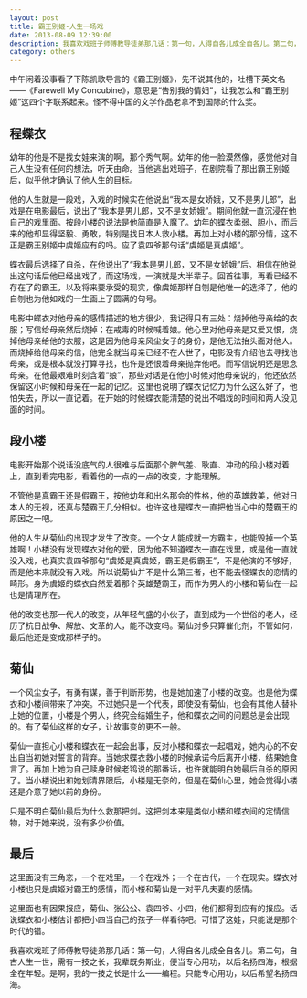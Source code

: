 ```yaml
---
layout: post
title: 霸王别姬-人生一场戏
date: 2013-08-09 12:39:00
description: 我喜欢戏班子师傅教导徒弟那几话：第一句，人得自各儿成全自各儿。第二句，自古人生一世，需有一技之长，我辈既务斯业，便当专心用功，以后名扬四海，根据全在年轻。是啊，我的一技之长是什么——编程。只能专心用功，以后希望名扬四海。
category: others
---
```


中午闲着没事看了下陈凯歌导言的《霸王别姬》，先不说其他的，吐槽下英文名——《Farewell My Concubine》，意思是“告别我的情妇”，让我怎么和“霸王别姬”这四个字联系起来。怪不得中国的文学作品老拿不到国际的什么奖。

## 程蝶衣
幼年的他是不是找女娃来演的啊，那个秀气啊。幼年的他一脸漠然像，感觉他对自己人生没有任何的想法，听天由命。当他逃出戏班子，在剧院看了那出霸王别姬后，似乎他才确认了他人生的目标。

他的人生就是一段戏，入戏的时候实在他说出“我本是女娇娥，又不是男儿郎”，出戏是在电影最后，说出了“我本是男儿郎，又不是女娇娥”。期间他就一直沉浸在他自己的戏里面。按段小楼的说法是他简直是入魔了。幼年的蝶衣柔弱、胆小，而后来的他却显得坚毅、勇敢，特别是找日本人救小楼。再加上对小楼的那份情，这不正是霸王别姬中虞姬应有的吗。应了袁四爷那句话“虞姬是真虞姬”。

蝶衣最后选择了自杀，在他说出了“我本是男儿郎，又不是女娇娥”后。相信在他说出这句话后他已经出戏了，而这场戏，一演就是大半辈子。回首往事，再看已经不存在了的霸王，以及将来要承受的现实，像虞姬那样自刎是他唯一的选择了，他的自刎也为他如戏的一生画上了圆满的句号。

电影中蝶衣对他母亲的感情描述的地方很少，我记得只有三处：烧掉他母亲给的衣服；写信给母亲然后烧掉；在戒毒的时候喊着娘。他心里对他母亲是又爱又恨，烧掉他母亲给他的衣服，这是因为他母亲风尘女子的身份，是他无法抬头面对他人。而烧掉给他母亲的信，他完全就当母亲已经不在人世了，电影没有介绍他去寻找他母亲，或是根本就没打算寻找，也许是还恨着母亲抛弃他吧。而写信说明还是思念母亲。在他最艰难时刻含着“娘”，那些对话是在他小时候对他母亲说的，他还依然保留这小时候和母亲在一起的记忆。这里也说明了蝶衣记忆力为什么这么好了，他怕失去，所以一直记着。在开始的时候蝶衣能清楚的说出不唱戏的时间和两人没见面的时间。

## 段小楼
电影开始那个说话没底气的人很难与后面那个脾气差、耿直、冲动的段小楼对着上，直到看完电影，看着他的一点的一点的改变，才能理解。

不管他是真霸王还是假霸王，按他幼年和出名那会的性格，他的英雄救美，他对日本人的无视，还真与楚霸王几分相似。也许这也是蝶衣一直把他当心中的楚霸王的原因之一吧。

他的人生从菊仙的出现才发生了改变。一个女人能成就一方霸主，也能毁掉一个英雄啊！小楼没有发现蝶衣对他的爱，因为他不知道蝶衣一直在戏里，或是他一直就没入戏，也真实袁四爷那句“虞姬是真虞姬，霸王是假霸王”，不是他演的不够好，而是他本来就没有入戏。所以说菊仙并不是什么第三者，也不能去怪蝶衣的恋情的畸形。身为虞姬的蝶衣自然爱着那个英雄楚霸王，而作为男人的小楼和菊仙在一起也是情理所在。

他的改变也那一代人的改变，从年轻气盛的小伙子，直到成为一个世俗的老人，经历了抗日战争、解放、文革的人，能不改变吗。菊仙对多只算催化剂，不管如何，最后他还是变成那样子的。

## 菊仙
一个风尘女子，有勇有谋，善于判断形势，也是她加速了小楼的改变。也是他为蝶衣和小楼间带来了冲突。不过她只是一个代表，即使没有菊仙，也会有其他人替补上她的位置，小楼是个男人，终究会结婚生子，他和蝶衣之间的问题总是会出现的。有了菊仙这样的女子，让故事变的更不一般。

菊仙一直担心小楼和蝶衣在一起会出事，反对小楼和蝶衣一起唱戏，她内心的不安出自当初她对誓言的背弃。当她求蝶衣救小楼的时候承诺今后离开小楼，结果她食言了。再加上她为自己赎身时候老鸨说的那番话，也许就能明白她最后自杀的原因了。当小楼说出和她划清界限后，小楼是无奈的，但是在菊仙心里，她会觉得小楼还是介意了她以前的身份。

只是不明白菊仙最后为什么救那把剑。这把剑本来是类似小楼和蝶衣间的定情信物，对于她来说，没有多少价值。

## 最后
这里面没有三角恋，一个在戏里，一个在戏外；一个在古代，一个在现实。蝶衣对小楼也只是虞姬对霸王的感情，而小楼和菊仙是一对平凡夫妻的感情。

这里面也有因果报应，菊仙、张公公、袁四爷、小四，他们都得到应有的报应。话说蝶衣和小楼估计都把小四当自己的孩子一样看待吧。可惜了这娃，只能说是那个时代的错。

我喜欢戏班子师傅教导徒弟那几话：第一句，人得自各儿成全自各儿。第二句，自古人生一世，需有一技之长，我辈既务斯业，便当专心用功，以后名扬四海，根据全在年轻。是啊，我的一技之长是什么——编程。只能专心用功，以后希望名扬四海。


